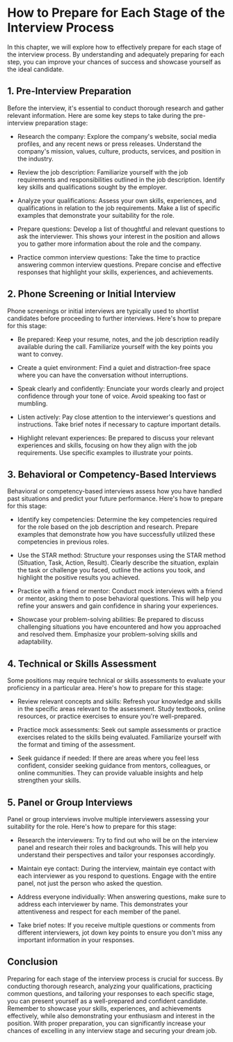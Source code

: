 How to Prepare for Each Stage of the Interview Process
===============================================================

In this chapter, we will explore how to effectively prepare for each stage of the interview process. By understanding and adequately preparing for each step, you can improve your chances of success and showcase yourself as the ideal candidate.

**1. Pre-Interview Preparation**
--------------------------------

Before the interview, it's essential to conduct thorough research and gather relevant information. Here are some key steps to take during the pre-interview preparation stage:

* Research the company: Explore the company's website, social media profiles, and any recent news or press releases. Understand the company's mission, values, culture, products, services, and position in the industry.

* Review the job description: Familiarize yourself with the job requirements and responsibilities outlined in the job description. Identify key skills and qualifications sought by the employer.

* Analyze your qualifications: Assess your own skills, experiences, and qualifications in relation to the job requirements. Make a list of specific examples that demonstrate your suitability for the role.

* Prepare questions: Develop a list of thoughtful and relevant questions to ask the interviewer. This shows your interest in the position and allows you to gather more information about the role and the company.

* Practice common interview questions: Take the time to practice answering common interview questions. Prepare concise and effective responses that highlight your skills, experiences, and achievements.

**2. Phone Screening or Initial Interview**
-------------------------------------------

Phone screenings or initial interviews are typically used to shortlist candidates before proceeding to further interviews. Here's how to prepare for this stage:

* Be prepared: Keep your resume, notes, and the job description readily available during the call. Familiarize yourself with the key points you want to convey.

* Create a quiet environment: Find a quiet and distraction-free space where you can have the conversation without interruptions.

* Speak clearly and confidently: Enunciate your words clearly and project confidence through your tone of voice. Avoid speaking too fast or mumbling.

* Listen actively: Pay close attention to the interviewer's questions and instructions. Take brief notes if necessary to capture important details.

* Highlight relevant experiences: Be prepared to discuss your relevant experiences and skills, focusing on how they align with the job requirements. Use specific examples to illustrate your points.

**3. Behavioral or Competency-Based Interviews**
------------------------------------------------

Behavioral or competency-based interviews assess how you have handled past situations and predict your future performance. Here's how to prepare for this stage:

* Identify key competencies: Determine the key competencies required for the role based on the job description and research. Prepare examples that demonstrate how you have successfully utilized these competencies in previous roles.

* Use the STAR method: Structure your responses using the STAR method (Situation, Task, Action, Result). Clearly describe the situation, explain the task or challenge you faced, outline the actions you took, and highlight the positive results you achieved.

* Practice with a friend or mentor: Conduct mock interviews with a friend or mentor, asking them to pose behavioral questions. This will help you refine your answers and gain confidence in sharing your experiences.

* Showcase your problem-solving abilities: Be prepared to discuss challenging situations you have encountered and how you approached and resolved them. Emphasize your problem-solving skills and adaptability.

**4. Technical or Skills Assessment**
-------------------------------------

Some positions may require technical or skills assessments to evaluate your proficiency in a particular area. Here's how to prepare for this stage:

* Review relevant concepts and skills: Refresh your knowledge and skills in the specific areas relevant to the assessment. Study textbooks, online resources, or practice exercises to ensure you're well-prepared.

* Practice mock assessments: Seek out sample assessments or practice exercises related to the skills being evaluated. Familiarize yourself with the format and timing of the assessment.

* Seek guidance if needed: If there are areas where you feel less confident, consider seeking guidance from mentors, colleagues, or online communities. They can provide valuable insights and help strengthen your skills.

**5. Panel or Group Interviews**
--------------------------------

Panel or group interviews involve multiple interviewers assessing your suitability for the role. Here's how to prepare for this stage:

* Research the interviewers: Try to find out who will be on the interview panel and research their roles and backgrounds. This will help you understand their perspectives and tailor your responses accordingly.

* Maintain eye contact: During the interview, maintain eye contact with each interviewer as you respond to questions. Engage with the entire panel, not just the person who asked the question.

* Address everyone individually: When answering questions, make sure to address each interviewer by name. This demonstrates your attentiveness and respect for each member of the panel.

* Take brief notes: If you receive multiple questions or comments from different interviewers, jot down key points to ensure you don't miss any important information in your responses.

**Conclusion**
--------------

Preparing for each stage of the interview process is crucial for success. By conducting thorough research, analyzing your qualifications, practicing common questions, and tailoring your responses to each specific stage, you can present yourself as a well-prepared and confident candidate. Remember to showcase your skills, experiences, and achievements effectively, while also demonstrating your enthusiasm and interest in the position. With proper preparation, you can significantly increase your chances of excelling in any interview stage and securing your dream job.
